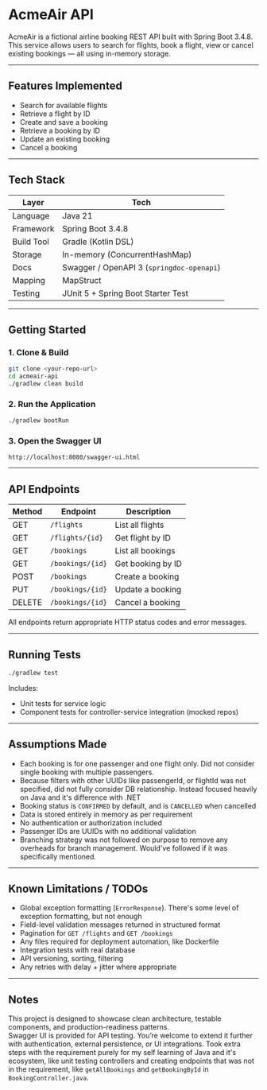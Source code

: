 # AcmeAir API

AcmeAir is a fictional airline booking REST API built with Spring Boot 3.4.8.  
This service allows users to search for flights, book a flight, view or cancel existing bookings — all using in-memory storage.

---

## Features Implemented

- Search for available flights
- Retrieve a flight by ID
- Create and save a booking
- Retrieve a booking by ID
- Update an existing booking
- Cancel a booking

---

## Tech Stack

| Layer        | Tech                                  |
|--------------|---------------------------------------|
| Language     | Java 21                               |
| Framework    | Spring Boot 3.4.8                     |
| Build Tool   | Gradle (Kotlin DSL)                   |
| Storage      | In-memory (ConcurrentHashMap)         |
| Docs         | Swagger / OpenAPI 3 (`springdoc-openapi`) |
| Mapping      | MapStruct                             |
| Testing      | JUnit 5 + Spring Boot Starter Test    |

---

## Getting Started

### 1. Clone & Build
```bash
git clone <your-repo-url>
cd acmeair-api
./gradlew clean build
```

### 2. Run the Application
```bash
./gradlew bootRun
```

### 3. Open the Swagger UI
```
http://localhost:8080/swagger-ui.html
```

---

## API Endpoints

| Method | Endpoint            | Description           |
|--------|---------------------|-----------------------|
| GET    | `/flights`          | List all flights      |
| GET    | `/flights/{id}`     | Get flight by ID      |
| GET    | `/bookings`         | List all bookings     |
| GET    | `/bookings/{id}`    | Get booking by ID     |
| POST   | `/bookings`         | Create a booking      |
| PUT    | `/bookings/{id}`    | Update a booking      |
| DELETE | `/bookings/{id}`    | Cancel a booking      |

All endpoints return appropriate HTTP status codes and error messages.

---

## Running Tests

```bash
./gradlew test
```

Includes:
- Unit tests for service logic
- Component tests for controller-service integration (mocked repos)

---

## Assumptions Made

- Each booking is for one passenger and one flight only. Did not consider single booking with multiple passengers.
- Because filters with other UUIDs like passengerId, or flightId was not specified, did not fully consider DB relationship. Instead focused heavily on Java and it's difference with .NET
- Booking status is `CONFIRMED` by default, and is `CANCELLED` when cancelled
- Data is stored entirely in memory as per requirement
- No authentication or authorization included
- Passenger IDs are UUIDs with no additional validation
- Branching strategy was not followed on purpose to remove any overheads for branch management. Would've followed if it was specifically mentioned. 

---

## Known Limitations / TODOs

- Global exception formatting (`ErrorResponse`). There's some level of exception formatting, but not enough
- Field-level validation messages returned in structured format
- Pagination for `GET /flights` and `GET /bookings`
- Any files required for deployment automation, like Dockerfile
- Integration tests with real database
- API versioning, sorting, filtering
- Any retries with delay + jitter where appropriate

---

## Notes

This project is designed to showcase clean architecture, testable components, and production-readiness patterns.  
Swagger UI is provided for API testing. You’re welcome to extend it further with authentication, external persistence, or UI integrations.
Took extra steps with the requirement purely for my self learning of Java and it's ecosystem, like unit testing controllers and creating endpoints that was not in the requirement, like `getAllBookings` and `getBookingById` in `BookingController.java`.
